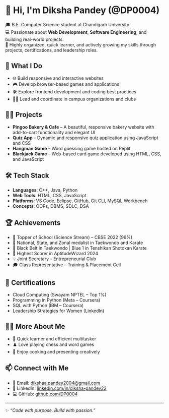 # 👋 Hi, I'm Diksha Pandey (@DP0004)

🎓 B.E. Computer Science student at Chandigarh University  
💻 Passionate about **Web Development**, **Software Engineering**, and building real-world projects.  
🎯 Highly organized, quick learner, and actively growing my skills through projects, certifications, and leadership roles.

## 💼 What I Do

- 🌐 Build responsive and interactive websites  
- 🎮 Develop browser-based games and applications  
- 🛠️ Explore frontend development and coding best practices  
- 🧑‍🎓 Lead and coordinate in campus organizations and clubs

## 🧑‍💻 Projects

- **Pingoo Bakery & Cafe** – A beautiful, responsive bakery website with add-to-cart functionality and elegant UI  
- **Quiz App** – Dynamic and responsive quiz application using JavaScript and CSS  
- **Hangman Game** – Word guessing game hosted on Replit  
- **Blackjack Game** – Web-based card game developed using HTML, CSS, and JavaScript

## 🛠️ Tech Stack

- **Languages**: C++, Java, Python  
- **Web Tools**: HTML, CSS, JavaScript  
- **Platforms**: VS Code, Eclipse, GitHub, Git CLI, MySQL Workbench  
- **Concepts**: OOPs, DBMS, SDLC, DSA

## 🏆 Achievements

- 🥇 Topper of School (Science Stream) – CBSE 2022 (96%)  
- 🥋 National, State, and Zonal medalist in Taekwondo and Karate  
- 🥈 Black Belt in Taekwondo | Blue 1 in Tenshikan Shotokan Karate  
- 🧠 Highest Scorer in AptitudeWizard 2024  
- 💡 Joint Secretary – Entrepreneurial Club  
- 🎓 Class Representative – Training & Placement Cell  

## 📜 Certifications

- Cloud Computing (Swayam NPTEL – Top 1%)  
- Programming in Python (Meta – Coursera)  
- SQL with Python (IBM – Coursera)  
- Leadership Strategies for Women (LinkedIn)  

## 🙋‍♀️ More About Me

- 🎯 Quick learner and efficient multitasker  
- ♟️ Love playing chess and word games  
- 🍳 Enjoy cooking and presenting creatively

## 📫 Connect with Me

- 📧 Email: [dikshaa.pandey2004@gmail.com](mailto:dikshaa.pandey2004@gmail.com)  
- 🔗 LinkedIn: [linkedin.com/in/diksha-pandey22](https://www.linkedin.com/in/diksha-pandey22)  
- 💻 GitHub: [github.com/DP0004](https://github.com/DP0004)

---

✨ *“Code with purpose. Build with passion.”*


<!---
DP0004/DP0004 is a ✨ special ✨ repository because its `README.md` (this file) appears on your GitHub profile.
You can click the Preview link to take a look at your changes.
--->
